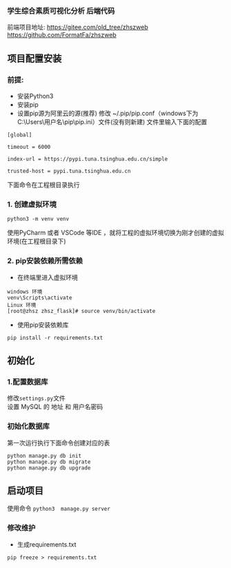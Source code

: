 ### 学生综合素质可视化分析 后端代码


前端项目地址:
https://gitee.com/old_tree/zhszweb
https://github.com/FormatFa/zhszweb
## 项目配置安装

### 前提:
- 安装Python3
- 安装pip
- 设置pip源为阿里云的源(推荐)
修改 ~/.pip/pip.conf（windows下为C:\Users\用户名\pip\pip.ini）文件(没有则新建)
文件里输入下面的配置
```
[global]

timeout = 6000

index-url = https://pypi.tuna.tsinghua.edu.cn/simple

trusted-host = pypi.tuna.tsinghua.edu.cn
```



下面命令在工程根目录执行

### 1. 创建虚拟环境
```
python3 -m venv venv
```
使用PyCharm 或者 VSCode 等IDE ，就将工程的虚拟环境切换为刚才创建的虚拟环境(在工程根目录下)

### 2. pip安装依赖所需依赖

- 在终端里进入虚拟环境

```
windows 环境
venv\Scripts\activate
Linux 环境
[root@zhsz zhsz_flask]# source venv/bin/activate
```

- 使用pip安装依赖库
```
pip install -r requirements.txt

```

## 初始化

### 1.配置数据库
修改`settings.py`文件  
设置 MySQL 的 地址 和 用户名密码

### 初始化数据库

第一次运行执行下面命令创建对应的表

```
python manage.py db init
python manage.py db migrate
python manage.py db upgrade
```



## 启动项目

使用命令
`python3  manage.py server`


### 修改维护

- 生成requirements.txt

`pip freeze > requirements.txt`


